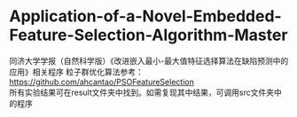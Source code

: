 # Application-of-a-Novel-Embedded-Feature-Selection-Algorithm-Master  
同济大学学报（自然科学版）《改进嵌入最小-最大值特征选择算法在缺陷预测中的应用》相关程序
粒子群优化算法参考：https://github.com/ahcantao/PSOFeatureSelection  
所有实验结果可在result文件夹中找到。如需复现其中结果，可调用src文件夹中的程序
